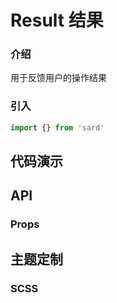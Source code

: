 # Result 结果

### 介绍

用于反馈用户的操作结果

### 引入

```js
import {} from 'sard'
```

## 代码演示

## API

### Props

## 主题定制

### SCSS

```scss

```
